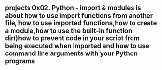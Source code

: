 ## projects 0x02. Python - import & modules is about how to use  import functions from another file, how to use imported functions,how to create a module,how to use the built-in function dir()how to prevent code in your script from being executed when imported and how to use command line arguments with your Python programs
